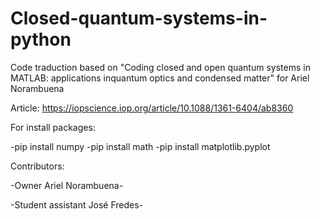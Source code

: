 # Closed-quantum-systems-in-python
Code traduction based on "Coding closed and open quantum systems in MATLAB: applications inquantum optics and condensed matter" for Ariel Norambuena

Article: https://iopscience.iop.org/article/10.1088/1361-6404/ab8360

For install packages:

-pip install numpy
-pip install math
-pip install matplotlib.pyplot

Contributors:

-Owner                 Ariel Norambuena-

-Student assistant     José Fredes-
